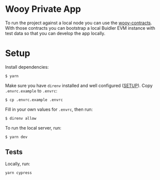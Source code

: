 # Wooy Private App

To run the project against a local node you can use the [wooy-contracts](https://github.com/wooy-donations/pool-contracts). With those contracts you can bootstrap a local Buidler EVM instance with test data so that you can develop the app locally.

# Setup

Install dependencies:

```bash
$ yarn
```

Make sure you have `direnv` installed and well configured ([SETUP](https://direnv.net/docs/hook.html)). Copy `.envrc.example` to `.envrc`:

```bash
$ cp .envrc.example .envrc
```

Fill in your own values for `.envrc`, then run:

```bash
$ direnv allow
```

To run the local server, run:

```
$ yarn dev
```

## Tests

Locally, run:

```sh
yarn cypress
```
